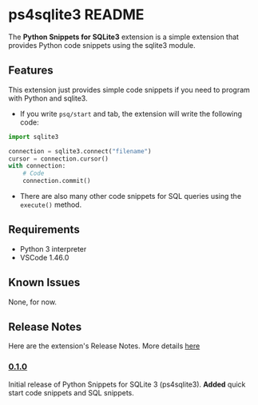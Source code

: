 # ps4sqlite3 README

The **Python Snippets for SQLite3** extension is a simple extension that provides Python code snippets using the sqlite3 module.

## Features

This extension just provides simple code snippets if you need to program with Python and sqlite3.

- If you write `psq/start` and tab, the extension will write the following code:

```python
import sqlite3

connection = sqlite3.connect("filename")
cursor = connection.cursor()
with connection:
    # Code
    connection.commit()
```

- There are also many other code snippets for SQL queries using the `execute()` method.

## Requirements

- Python 3 interpreter
- VSCode 1.46.0 

## Known Issues

None, for now.

## Release Notes

Here are the extension's Release Notes. More details [here](./CHANGELOG.md)

### [0.1.0](./CHANGELOG.md#0.1.0)

Initial release of Python Snippets for SQLite 3 (ps4sqlite3).
**Added** quick start code snippets and SQL snippets.
